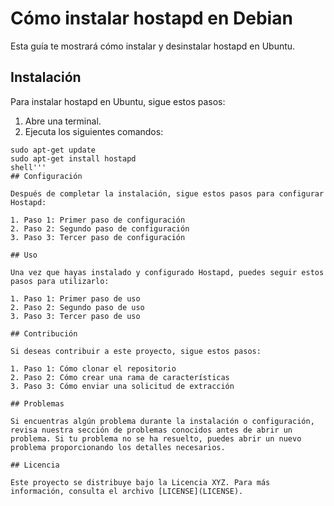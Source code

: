 # Cómo instalar hostapd en Debian

Esta guía te mostrará cómo instalar y desinstalar hostapd en Ubuntu.

## Instalación

Para instalar hostapd en Ubuntu, sigue estos pasos:

1. Abre una terminal.
2. Ejecuta los siguientes comandos:
```shell
sudo apt-get update
sudo apt-get install hostapd
shell'''
## Configuración

Después de completar la instalación, sigue estos pasos para configurar Hostapd:

1. Paso 1: Primer paso de configuración
2. Paso 2: Segundo paso de configuración
3. Paso 3: Tercer paso de configuración

## Uso

Una vez que hayas instalado y configurado Hostapd, puedes seguir estos pasos para utilizarlo:

1. Paso 1: Primer paso de uso
2. Paso 2: Segundo paso de uso
3. Paso 3: Tercer paso de uso

## Contribución

Si deseas contribuir a este proyecto, sigue estos pasos:

1. Paso 1: Cómo clonar el repositorio
2. Paso 2: Cómo crear una rama de características
3. Paso 3: Cómo enviar una solicitud de extracción

## Problemas

Si encuentras algún problema durante la instalación o configuración, revisa nuestra sección de problemas conocidos antes de abrir un problema. Si tu problema no se ha resuelto, puedes abrir un nuevo problema proporcionando los detalles necesarios.

## Licencia

Este proyecto se distribuye bajo la Licencia XYZ. Para más información, consulta el archivo [LICENSE](LICENSE).

